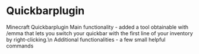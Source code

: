 # Quickbarplugin
Minecraft Quickbarplugin
Main functionality - added a tool obtainable with /emma that lets you switch your quickbar with the first line of your inventory by right-clicking.\n
Additional functionalities - a few small helpful commands
